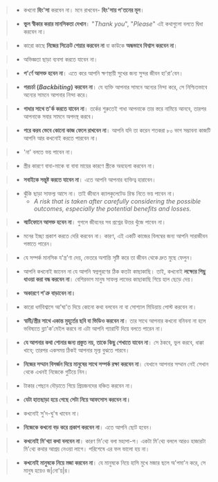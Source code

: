 > - কখনো **হিং'সা** করবেন না। মনে রাখবেন- **হিং'সায় প'তনের মূল**।

> - **ভুল স্বীকার করার মানসিকতা দেখান**। "*Thank you*", "*Please*" এই কথাগুলো বলতে দ্বিধা করবেন না।
 
> -  কারো কাছে **নিজের সিক্রেট শেয়ার করবেন না** বা কাউকে **অন্ধভাবে বিশ্বাস করবেন না**।
 
> - অভিজ্ঞতা ছাড়া ব্যবসা করতে যাবেন না।
 
> - **প'র্ণে আসক্ত হবেন না**। এতে করে আপনি ক্ষণস্থায়ী সুখের জন্য সুন্দর জীবন হা'রা'বেন।
 
> - **পরচর্চা (*Backbiting*) করবেন না**। যে ব্যক্তি আপনার সামনে অন্যের নিন্দা করে, সে নিশ্চিতভাবে অন্যের সামনে আপনার নিন্দা করে।
 
> - **গাধার সাথে ত'র্ক করতে যাবেন না**। তর্কের শুরুতেই গাধা আপনাকে তার স্তরে নামিয়ে আনবে, তারপর আপনাকে সবার সামনে অপদস্থ করবে।
  
> - **পরে করব ভেবে কোনো কাজ ফেলে রাখবেন না**। আপনি যদি তা করেন শতকরা ৮০ ভাগ সম্ভাবনা কাজটি আপনি আর কখনোই করতে পারবেন না।
 
> - 'না' বলতে ভয় পাবেন না।
 
> - স্ত্রীর কারণে বাবা-মাকে বা বাবা মায়ের কারণে স্ত্রীকে অবহেলা করবেন না।
 
> - **সবাইকে সন্তুষ্ট করতে যাবেন না**। এতে আপনি আপনার ব্যক্তিত্ব হারাবেন।
 
> - ঝুঁকি ছাড়া সাফল্য আসে না। তাই জীবনে ক্যালকুলেটেড রিস্ক নিতে ভয় পাবেন না।
> 	- *A risk that is taken after carefully considering the possible outcomes, especially the potential benefits and losses.*
 	  
> - **স্মার্টফোনে আসক্ত হবেন না**। গুগলে জীবনের সব প্রশ্নের উত্তর খুঁজে পাবেন না।
   
> - মনের ইচ্ছা প্রকাশ করতে দেরি করবেন না। কারণ, এই একটি কাজের বিলম্বের জন্য আপনি সারাজীবন পস্তাতে পারেন।
   
> - যে সম্পর্ক মানসিক য'ন্ত্র'ণা দেয়, ভেতরে অশান্তি সৃষ্টি করে তা জীবন থেকে দ্রুত মুছে ফেলুন।
   
> - আপনি কখনোই জানেন না যে আপনি স্বপ্নপূরণের ঠিক কতটা কাছাকাছি। তাই, কখনোই **লক্ষ্যের পিছু ধাওয়া করা বন্ধ করবেন না**। বেশিরভাগ মানুষ সাফল্য লাভের কাছাকাছি গিয়ে হাল ছেড়ে দেয়।
   
> - **অকারণে শ'ত্রু বাড়াবেন না।**
   
> - কারো ধর্মবিশ্বাসে আ'ঘা'ত দিয়ে কোনো কথা বলবেন না বা সোশ্যাল মিডিয়ায় পোস্ট করবেন না।
   
> - **স্বামী/স্ত্রীর সাথে একান্ত মুহূর্তের ছবি বা ভিডিও করবেন না**। তার সাথে আপনার কখনো বনিবনা না হলে ভবিষ্যতে ব্ল্যা'ক'মেইল করবে না এটা আপনি গ্যারান্টি দিয়ে বলতে পারেন না।
   
> - **যে আপনার কথা শোনার জন্য প্রস্তুত নয়, তাকে কিছু শেখাতে যাবেন না**। সে ঠকবে, ভুল করবে, ধাক্কা খাবে; তারপর একসময় ঠিকই আপনার মূল্য বুঝতে পারবে।
   
> - **নিজের সম্মান বিসর্জন দিয়ে মানুষের সাথে সম্পর্ক রক্ষা করবেন না**। যেখানে আপনার সম্মান নেই সেখান থেকে এখনই নিজেকে গুটিয়ে নিন।
   
> - টাকার পেছনে দৌড়াতে গিয়ে প্রিয়জনদের বঞ্চিত করবেন না।
   
> - **যেটা হাতছাড়া হয়ে গেছে সেটা নিয়ে আফসোস করবেন না।**
   
> - কখনোই সু'দ-ঘু'ষ খাবেন না।
   
> - **নিজেকে কখনো বড় করে প্রকাশ করবেন না**। এতে আপনি ছোট হবেন।
   
> - **কখনোই মি'থ্যা কথা বলবেন না**। কারণ মি'থ্যে বলা মহাপা-প। একটা মি'থ্যে বললে আরও হাজারটা মি'থ্যে কথার আশ্রয় নেওয়া লাগে। পরিশেষে এর ফল ভালো হয় না।
   
> - **কখনোই মানুষকে নিয়ে মজা করবেন না**। যে মানুষকে নিয়ে হাসি মুখে মজার ছলে অ'পমা'ন করে, সে মানুষ হয়েও জ|নো'য়|র।